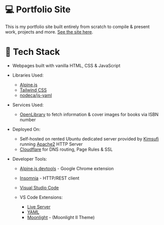 # 💻 Portfolio Site
This is my portfolio site built entirely from scratch to compile & present work, projects and more. [See the site here](https://charlie.onl).

# 🔧 Tech Stack
- Webpages built with vanilla HTML, CSS & JavaScript
- Libraries Used:
    - [Alpine.js](https://alpinejs.dev/essentials/installation)
    - [Tailwind CSS](https://tailwindcss.com/)
    - [nodeca/js-yaml](https://github.com/nodeca/js-yaml)

- Services Used:
    - [OpenLibrary](https://openlibrary.org/) to fetch information & cover images for books via ISBN number

- Deployed On:
    - Self-hosted on rented Ubuntu dedicated server provided by [Kimsufi](https://kimsufi.com) running [Apache2](https://httpd.apache.org/) HTTP Server
    - [Cloudflare](https://cloudflare.com) for DNS routing, Page Rules & SSL

- Developer Tools:
    - [Alpine.js devtools](https://chrome.google.com/webstore/detail/alpinejs-devtools/fopaemeedckajflibkpifppcankfmbhk/related) - Google Chrome extension
    - [Insomnia](https://insomnia.rest/) - HTTP/REST client
    - [Visual Studio Code](https://code.visualstudio.com/)

    - VS Code Extensions:
        - [Live Server](https://marketplace.visualstudio.com/items?itemName=ritwickdey.LiveServer)
        - [YAML](https://marketplace.visualstudio.com/items?itemName=redhat.vscode-yaml)
        - [Moonlight](https://marketplace.visualstudio.com/items?itemName=atomiks.moonlight) - (Moonlight II Theme)